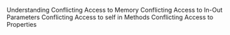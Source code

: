Understanding Conflicting Access to Memory
Conflicting Access to In-Out Parameters
Conflicting Access to self in Methods
Conflicting Access to Properties
